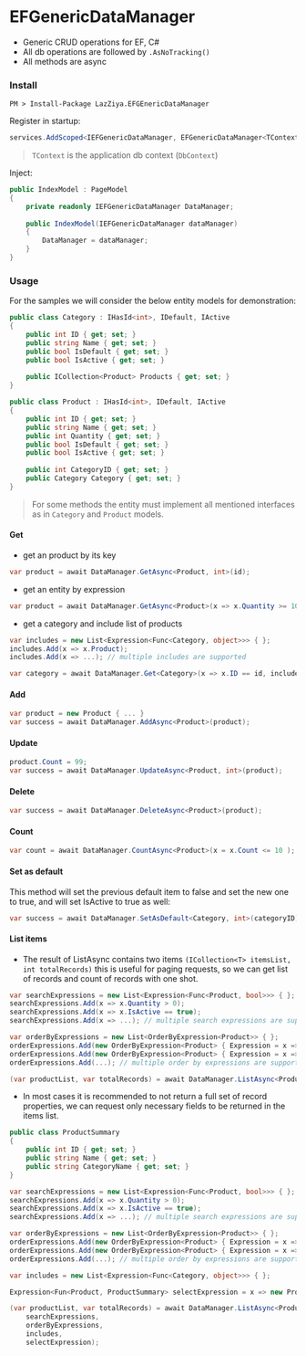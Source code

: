 # EFGenericDataManager
- Generic CRUD operations for EF, C#
- All db operations are followed by `.AsNoTracking()`
- All methods are async

### Install
````
PM > Install-Package LazZiya.EFGEnericDataManager
````

Register in startup:
````cs
services.AddScoped<IEFGenericDataManager, EFGenericDataManager<TContext>>();
````
> `TContext` is the application db context (`DbContext`)

Inject:
````cs
public IndexModel : PageModel
{
    private readonly IEFGenericDataManager DataManager;
    
    public IndexModel(IEFGenericDataManager dataManager)
    {
        DataManager = dataManager;
    }
}
````
### Usage

For the samples we will consider the below entity models for demonstration:
````cs
public class Category : IHasId<int>, IDefault, IActive
{
    public int ID { get; set; }
    public string Name { get; set; }
    public bool IsDefault { get; set; }
    public bool IsActive { get; set; }
    
    public ICollection<Product> Products { get; set; }
}

public class Product : IHasId<int>, IDefault, IActive
{
    public int ID { get; set; }
    public string Name { get; set; }
    public int Quantity { get; set; }
    public bool IsDefault { get; set; }
    public bool IsActive { get; set; }
    
    public int CategoryID { get; set; }
    public Category Category { get; set; }
}
````
> For some methods the entity must implement all mentioned interfaces as in `Category` and `Product` models.

#### Get

- get an product by its key
````cs
var product = await DataManager.GetAsync<Product, int>(id);
````

- get an entity by expression
````cs
var product = await DataManager.GetAsync<Product>(x => x.Quantity >= 100);
````

- get a category and include list of products
````cs
var includes = new List<Expression<Func<Category, object>>> { };
includes.Add(x => x.Product);
includes.Add(x => ...); // multiple includes are supported

var category = await DataManager.Get<Category>(x => x.ID == id, includes);
````

#### Add

````cs
var product = new Product { ... }
var success = await DataManager.AddAsync<Product>(product);
````

#### Update

````cs
product.Count = 99;
var success = await DataManager.UpdateAsync<Product, int>(product);
````

#### Delete
````cs
var success = await DataManager.DeleteAsync<Product>(product);
````

#### Count
````cs
var count = await DataManager.CountAsync<Product>(x = x.Count <= 10 );
````

#### Set as default

This method will set the previous default item to false and set the new one to true, and will set IsActive to true as well:
````cs
var success = await DataManager.SetAsDefault<Category, int>(categoryID);
````

#### List items

- The result of ListAsync contains two items `(ICollection<T> itemsList, int totalRecords)` this is useful for paging requests, so we can get list of records and count of records with one shot.
````cs
var searchExpressions = new List<Expression<Func<Product, bool>>> { };
searchExpressions.Add(x => x.Quantity > 0);
searchExpressions.Add(x => x.IsActive == true);
searchExpressions.Add(x => ...); // multiple search expressions are supported

var orderByExpressions = new List<OrderByExpression<Product>> { };
orderExpressions.Add(new OrderByExpression<Product> { Expression = x => x.Name, OrderByDir = OrderByDir.Asc });
orderExpressions.Add(new OrderByExpression<Product> { Expression = x => x.Quantity, OrderByDir = OrderByDir.Desc });
orderExpressions.Add(...); // multiple order by expressions are supported

(var productList, var totalRecords) = await DataManager.ListAsync<Product>(start:1, count:10, searchExpressions, orderByExpressions);
````

- In most cases it is recommended to not return a full set of record properties, we can request only necessary fields to be returned in the items list.

````cs
public class ProductSummary
{
    public int ID { get; set; }
    public string Name { get; set; }
    public string CategoryName { get; set; }
}

var searchExpressions = new List<Expression<Func<Product, bool>>> { };
searchExpressions.Add(x => x.Quantity > 0);
searchExpressions.Add(x => x.IsActive == true);
searchExpressions.Add(x => ...); // multiple search expressions are supported

var orderByExpressions = new List<OrderByExpression<Product>> { };
orderExpressions.Add(new OrderByExpression<Product> { Expression = x => x.Name, OrderByDir = OrderByDir.Asc });
orderExpressions.Add(new OrderByExpression<Product> { Expression = x => x.Quantity, OrderByDir = OrderByDir.Desc });
orderExpressions.Add(...); // multiple order by expressions are supported

var includes = new List<Expression<Func<Category, object>>> { };

Expression<Fun<Product, ProductSummary> selectExpression = x => new ProductSummary { ID = x.ID, Name = x.Name, CategoryName = x.Category.Name };

(var productList, var totalRecords) = await DataManager.ListAsync<Product>(start:1, count:10, 
    searchExpressions, 
    orderByExpressions,
    includes,
    selectExpression);
````

